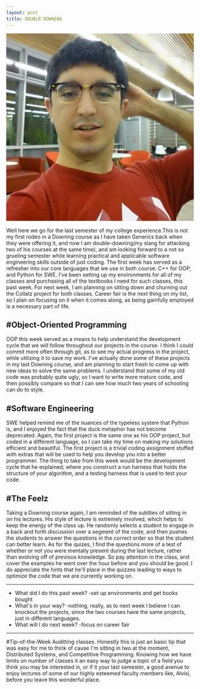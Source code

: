 ```yaml
---
layout: post
title: DOUBLE-DOWNING
---
```


![Image description](/images/miso_sexy.jpg)

Well here we go for the last semester of my college experience.This is not my first rodeo in a Downing course as I have taken Generics back when they were offering it, and now I am double-downing(my slang for attacking two of his courses at the same time), and am looking forward to a not so grueling semester while learning practical and applicable software engineering skills outside of just coding. The first week has served as a refresher into our core languages that we use in both course: C++ for OOP, and Python for SWE. I've been setting up my environments for all of my classes and purchasing all of the textbooks I need for such classes, this past week. For next week, I am planning on sitting down and churning out the Collatz project for both classes. Career fair is the next thing on my list, so I plan on focusing on it when it comes along, as being gainfully employed is a necessary part of life. 

#Object-Oriented Programming
----------------------------
OOP this week served as a means to help understand the development cycle that we will follow throughout our projects in the course. I think I could commit more often through git, as to see my actual progress in the project, while utilizing it to save my work. I've actually done some of these projects in my last Downing course, and am planning to start fresh to come up with new ideas to solve the same problems. I understand that some of my old code was probably quite ugly, so I want to write more mature code, and then possibly compare so that I can see how much two years of schooling can do to style. 

#Software Engineering 
---------------------
SWE helped remind me of the nuances of the typeless system that Python is, and I enjoyed the fact that the duck metaphor has not become deprecated. Again, the first project is the same one as his OOP project, but coded in a different language, so I can take my time on making my solutions efficient and beautiful. The first project is a trivial coding assignment stuffed with extras that will be used to help you develop you into a better programmer. The thing to take from this week would be the development cycle that he explained; where you construct a run harness that holds the structure of your algorithm, and a testing harness that is used to test your code.
 
#The Feelz
----------
Taking a Downing course again, I am reminded of the sublties of sitting in on his lectures. His style of lecture is extremely involved, which helps to keep the energy of the class up. He randomly selects a student to engage in a back and forth discussion over a segment of the code, and then pushes the students to answer the questions in the correct order so that the student can better learn. As for the quizes, I find the questions more of a test of whether or not you were mentally present during the last lecture, rather than evolving off of previous knowledge. So pay attention in the class, and cover the examples he went over the hour before and you should be good. I do appreciate the hints that he'll place in the quizzes leading to ways to optimize the code that we are currently working on. 
  
---

* What did I do this past week?
  -set up environments and get books bought
* What's in your way?
  -nothing, really, as to next week I believe I can knockout the projects, since the two courses have the same projects, just in different languages.
* What will I do next week?
  -focus on career fair

---

#Tip-of-the-Week
Auditting classes. Honestly this is just an basic tip that was easy for me to think of cause I'm sitting in two at the moment, Distributed Systems, and Competitive Programming. Knowing how we have limits on number of classes it an easy way to judge a topic of a field you think you may be interested in, or if it your last semester, a good avenue to enjoy lectures of some of our highly esteemed faculty members like, Alvisi, before you leave this wonderful place.
